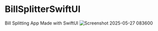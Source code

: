 # BillSplitterSwiftUI
Bill Splitting App Made with SwiftUI
![Screenshot 2025-05-27 083600](https://github.com/user-attachments/assets/e3268811-4bce-44e2-9497-f9f32e571c49)
